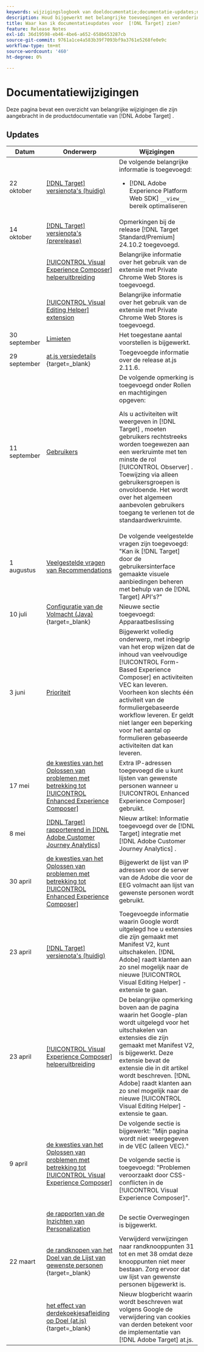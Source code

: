 ```yaml
---
keywords: wijzigingslogboek van doeldocumentatie;documentatie-updates;nieuwe onderwerpen;bewerkingen;updates;wijzigingen
description: Houd bijgewerkt met belangrijke toevoegingen en veranderingen in de  [!DNL Adobe Target]  documentatie.
title: Waar kan ik documentatieupdates voor  [!DNL Target] zien?
feature: Release Notes
exl-id: 36d19598-eb46-4be6-a652-658b653287cb
source-git-commit: 9761a1ce4a583b39f7093bf9a3761e5268fe0e9c
workflow-type: tm+mt
source-wordcount: '460'
ht-degree: 0%

---
```


# Documentatiewijzigingen

Deze pagina bevat een overzicht van belangrijke wijzigingen die zijn aangebracht in de productdocumentatie van [!DNL Adobe Target] .

## Updates

| Datum | Onderwerp | Wijzigingen |
|--- |--- |--- |
| 22 oktober | [[!DNL Target]  versienota&#39;s (huidig) ](/help/main/r-release-notes/release-notes.md) | De volgende belangrijke informatie is toegevoegd:<ul><li>[!DNL Adobe Experience Platform Web SDK] `__view__` bereik optimaliseren</li></ul> |
| 14 oktober | [[!DNL Target]  versienota&#39;s (prerelease) ](/help/main/r-release-notes/target-release-notes.md) | Opmerkingen bij de release [!DNL Target Standard/Premium] 24.10.2 toegevoegd. |
|  | [[!UICONTROL Visual Experience Composer] helperuitbreiding ](/help/main/c-experiences/c-visual-experience-composer/r-troubleshoot-composer/vec-helper-browser-extension.md) | Belangrijke informatie over het gebruik van de extensie met Private Chrome Web Stores is toegevoegd. |
|  | [[!UICONTROL Visual Editing Helper] extension ](/help/main/c-experiences/c-visual-experience-composer/r-troubleshoot-composer/visual-editing-helper-extension.md) | Belangrijke informatie over het gebruik van de extensie met Private Chrome Web Stores is toegevoegd. |
| 30 september | [ Limieten ](/help/main/r-troubleshooting-target/target-limits.md) | Het toegestane aantal voorstellen is bijgewerkt. |
| 29 september | [ at.js versiedetails ](https://experienceleague.adobe.com/en/docs/target-dev/developer/client-side/at-js-implementation/target-atjs-versions) {target=_blank} | Toegevoegde informatie over de release at.js 2.11.6. |
| 11 september | [ Gebruikers ](/help/main/administrating-target/c-user-management/c-user-management/user-management.md) | De volgende opmerking is toegevoegd onder Rollen en machtigingen opgeven:<P> Als u activiteiten wilt weergeven in [!DNL Target] , moeten gebruikers rechtstreeks worden toegewezen aan een werkruimte met ten minste de rol [!UICONTROL Observer] . Toewijzing via alleen gebruikersgroepen is onvoldoende. Het wordt over het algemeen aanbevolen gebruikers toegang te verlenen tot de standaardwerkruimte. |
| 1 augustus | [ Veelgestelde vragen van Recommendations ](/help/main/c-recommendations/c-recommendations-faq/recommendations-faq.md) | De volgende veelgestelde vragen zijn toegevoegd: &quot;Kan ik [!DNL Target] door de gebruikersinterface gemaakte visuele aanbiedingen beheren met behulp van de [!DNL Target] API&#39;s?&quot; |
| 10 juli | [ Configuratie van de Volmacht (Java) ](https://experienceleague.adobe.com/en/docs/target-dev/developer/server-side/java/proxy-configuration) {target=_blank} | Nieuwe sectie toegevoegd: Apparaatbeslissing |
| 3 juni | [ Prioriteit ](/help/main/c-activities/priority.md) | Bijgewerkt volledig onderwerp, met inbegrip van het erop wijzen dat de inhoud van veelvoudige [!UICONTROL Form-Based Experience Composer] en activiteiten VEC kan leveren. Voorheen kon slechts één activiteit van de formuliergebaseerde workflow leveren. Er geldt niet langer een beperking voor het aantal op formulieren gebaseerde activiteiten dat kan leveren. |
| 17 mei | [ de kwesties van het Oplossen van problemen met betrekking tot [!UICONTROL Enhanced Experience Composer]](/help/main/c-experiences/c-visual-experience-composer/r-troubleshoot-composer/troubleshooting-issues-related-to-the-enhanced-experience-composer-eec.md) | Extra IP-adressen toegevoegd die u kunt lijsten van gewenste personen wanneer u [!UICONTROL Enhanced Experience Composer] gebruikt. |
| 8 mei | [[!DNL Target]  rapporterend in  [!DNL Adobe Customer Journey Analytics]](/help/main/c-integrating-target-with-mac/cja/target-reporting-in-cja.md) | Nieuw artikel: Informatie toegevoegd over de [!DNL Target] integratie met [!DNL Adobe Customer Journey Analytics] . |
| 30 april | [ de kwesties van het Oplossen van problemen met betrekking tot [!UICONTROL Enhanced Experience Composer]](/help/main/c-experiences/c-visual-experience-composer/r-troubleshoot-composer/troubleshooting-issues-related-to-the-enhanced-experience-composer-eec.md) | Bijgewerkt de lijst van IP adressen voor de server van de Adobe die voor de EEG volmacht aan lijst van gewenste personen wordt gebruikt. |
| 23 april | [[!DNL Target]  versienota&#39;s (huidig) ](/help/main/r-release-notes/release-notes.md) | Toegevoegde informatie waarin Google wordt uitgelegd hoe u extensies die zijn gemaakt met Manifest V2, kunt uitschakelen. [!DNL Adobe] raadt klanten aan zo snel mogelijk naar de nieuwe [!UICONTROL Visual Editing Helper] -extensie te gaan. |
| 23 april | [[!UICONTROL Visual Experience Composer] helperuitbreiding ](/help/main/c-experiences/c-visual-experience-composer/r-troubleshoot-composer/vec-helper-browser-extension.md) | De belangrijke opmerking boven aan de pagina waarin het Google-plan wordt uitgelegd voor het uitschakelen van extensies die zijn gemaakt met Manifest V2, is bijgewerkt. Deze extensie bevat de extensie die in dit artikel wordt beschreven. [!DNL Adobe] raadt klanten aan zo snel mogelijk naar de nieuwe [!UICONTROL Visual Editing Helper] -extensie te gaan. |
| 9 april | [ de kwesties van het Oplossen van problemen met betrekking tot [!UICONTROL Visual Experience Composer]](/help/main/c-experiences/c-visual-experience-composer/r-troubleshoot-composer/troubleshooting-issues-related-to-the-visual-experience-composer-vec.md) | De volgende sectie is bijgewerkt: &quot;Mijn pagina wordt niet weergegeven in de VEC (alleen VEC).&quot;<P>De volgende sectie is toegevoegd: &quot;Problemen veroorzaakt door CSS-conflicten in de [!UICONTROL Visual Experience Composer]&quot;. |
|  | [ de rapporten van de Inzichten van Personalization ](/help/main/c-reports/c-personalization-insights-reports/personalization-insights-reports.md) | De sectie Overwegingen is bijgewerkt. |
| 22 maart | [ de randknopen van het Doel van de Lijst van gewenste personen ](https://experienceleague.adobe.com/en/docs/target-dev/developer/implementation/privacy/allowlist-edges) {target=_blank} | Verwijderd verwijzingen naar randknooppunten 31 tot en met 38 omdat deze knooppunten niet meer bestaan. Zorg ervoor dat uw lijst van gewenste personen bijgewerkt is. |
|  | [ het effect van derdekoekjesafleiding op Doel (at.js) ](https://experienceleague.adobe.com/docs/target-dev/assets/third_party_cookie_deprecation) {target=_blank} | Nieuw blogbericht waarin wordt beschreven wat volgens Google de verwijdering van cookies van derden betekent voor de implementatie van [!DNL Adobe Target] at.js. |